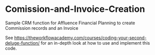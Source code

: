 # Comission-and-Invoice-Creation
Sample CRM function for Affluence Financial Planning to create Commission records and an Invoice

See https://theworkflowacademy.com/courses/coding-your-second-deluge-function/ for an in-depth look at how to use and implement this code.
